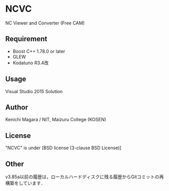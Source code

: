 # NCVC
NC Viewer and Converter (Free CAM)

## Requirement
* Boost C++ 1.78.0 or later
* GLEW
* Kodatuno R3.4改

## Usage
Visual Studio 2015 Solution

## Author
Kenichi Magara / NIT, Maizuru College (KOSEN)

## License
"NCVC" is under [BSD license (3-clause BSD License)]

## Other
v3.85a以前の履歴は，ローカルハードディスクに残る履歴からGitコミットの再構築をしています．
